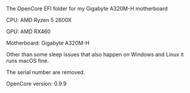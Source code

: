 The OpenCore EFI folder for my Gigabyte A320M-H motherboard

CPU: AMD Ryzen 5 2600X

GPU: AMD RX460

Motherboard: Gigabyte A320M-H

Other than some sleep issues that also happen on Windows and Linux it runs macOS fine.

The serial number are removed.

OpenCore version: 0.9.9
